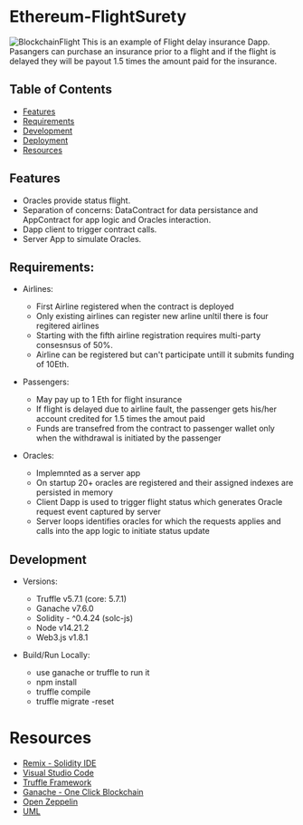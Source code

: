 # Ethereum-FlightSurety
![BlockchainFlight](images/townhouses.jpeg)
This is an example of Flight delay insurance Dapp.
Pasangers can purchase an insurance prior to a flight and if the flight is delayed they will be payout 1.5 times the amount paid for the insurance.


## Table of Contents

* [Features](#features)
* [Requirements](#Requirements)
* [Development](#development)
* [Deployment](#deployment)
* [Resources](#resources)

## Features

* Oracles provide status flight.
* Separation of concerns: DataContract for data persistance and AppContract for app logic and Oracles interaction.
* Dapp client to trigger contract calls.
* Server App to simulate Oracles.

## Requirements:

* Airlines: 
    - First Airline registered when the contract is deployed
    - Only existing airlines can register new arline unltil there is four regitered airlines
    - Starting with the fifth airline registration requires multi-party consesnsus of 50%.
    - Airline can be registered but can't participate untill it submits funding of 10Eth. 
    
* Passengers:
    - May pay up to 1 Eth for flight insurance
    - If flight is delayed due to airline fault, the passenger gets his/her account credited for 1.5 times the amout paid
    - Funds are transefred from the contract to passenger wallet only when the withdrawal  is initiated by the passenger

* Oracles:
    - Implemnted as a server app
    - On startup 20+ oracles are registered and their assigned indexes are persisted in memory
    - Client Dapp is used to trigger flight status which generates Oracle request event captured by server
    - Server loops identifies oracles for which the requests applies and calls into the app logic to initiate status update

## Development

* Versions: 
    - Truffle v5.7.1 (core: 5.7.1)
    - Ganache v7.6.0
    - Solidity - ^0.4.24 (solc-js)
    - Node v14.21.2
    - Web3.js v1.8.1

* Build/Run Locally:
    - use ganache or truffle to run it 
    - npm install
    - truffle compile
    - truffle migrate -reset
# Resources
* [Remix - Solidity IDE](https://remix.ethereum.org/)
* [Visual Studio Code](https://code.visualstudio.com/)
* [Truffle Framework](https://truffleframework.com/)
* [Ganache - One Click Blockchain](https://truffleframework.com/ganache)
* [Open Zeppelin ](https://openzeppelin.org/)
* [UML](https://medium.com/@kccmeky/how-to-create-uml-class-diagram-from-your-solidity-contract-6bc050016da8)

